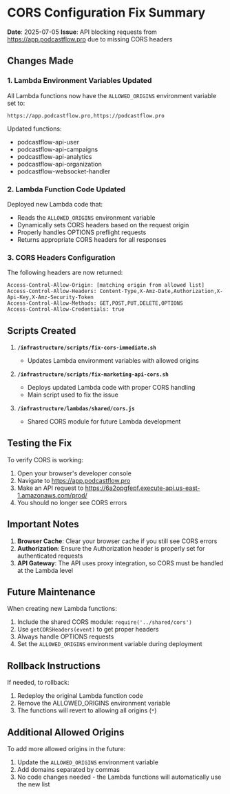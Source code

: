 # CORS Configuration Fix Summary

**Date**: 2025-07-05
**Issue**: API blocking requests from https://app.podcastflow.pro due to missing CORS headers

## Changes Made

### 1. Lambda Environment Variables Updated
All Lambda functions now have the `ALLOWED_ORIGINS` environment variable set to:
```
https://app.podcastflow.pro,https://podcastflow.pro
```

Updated functions:
- podcastflow-api-user
- podcastflow-api-campaigns
- podcastflow-api-analytics
- podcastflow-api-organization
- podcastflow-websocket-handler

### 2. Lambda Function Code Updated
Deployed new Lambda code that:
- Reads the `ALLOWED_ORIGINS` environment variable
- Dynamically sets CORS headers based on the request origin
- Properly handles OPTIONS preflight requests
- Returns appropriate CORS headers for all responses

### 3. CORS Headers Configuration
The following headers are now returned:
```
Access-Control-Allow-Origin: [matching origin from allowed list]
Access-Control-Allow-Headers: Content-Type,X-Amz-Date,Authorization,X-Api-Key,X-Amz-Security-Token
Access-Control-Allow-Methods: GET,POST,PUT,DELETE,OPTIONS
Access-Control-Allow-Credentials: true
```

## Scripts Created

1. **`/infrastructure/scripts/fix-cors-immediate.sh`**
   - Updates Lambda environment variables with allowed origins

2. **`/infrastructure/scripts/fix-marketing-api-cors.sh`**
   - Deploys updated Lambda code with proper CORS handling
   - Main script used to fix the issue

3. **`/infrastructure/lambdas/shared/cors.js`**
   - Shared CORS module for future Lambda development

## Testing the Fix

To verify CORS is working:

1. Open your browser's developer console
2. Navigate to https://app.podcastflow.pro
3. Make an API request to https://6a2opgfepf.execute-api.us-east-1.amazonaws.com/prod/
4. You should no longer see CORS errors

## Important Notes

1. **Browser Cache**: Clear your browser cache if you still see CORS errors
2. **Authorization**: Ensure the Authorization header is properly set for authenticated requests
3. **API Gateway**: The API uses proxy integration, so CORS must be handled at the Lambda level

## Future Maintenance

When creating new Lambda functions:
1. Include the shared CORS module: `require('../shared/cors')`
2. Use `getCORSHeaders(event)` to get proper headers
3. Always handle OPTIONS requests
4. Set the `ALLOWED_ORIGINS` environment variable during deployment

## Rollback Instructions

If needed, to rollback:
1. Redeploy the original Lambda function code
2. Remove the ALLOWED_ORIGINS environment variable
3. The functions will revert to allowing all origins (`*`)

## Additional Allowed Origins

To add more allowed origins in the future:
1. Update the `ALLOWED_ORIGINS` environment variable
2. Add domains separated by commas
3. No code changes needed - the Lambda functions will automatically use the new list